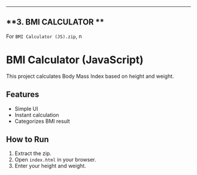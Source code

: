 
---

## **3. BMI CALCULATOR **
For `BMI Calculator (JS).zip`, n
# BMI Calculator (JavaScript)
This project calculates Body Mass Index based on height and weight.

## Features
- Simple UI
- Instant calculation
- Categorizes BMI result

## How to Run
1. Extract the zip.
2. Open `index.html` in your browser.
3. Enter your height and weight.
